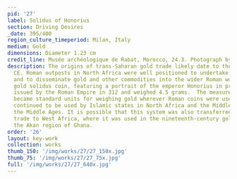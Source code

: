 ```yaml
---
pid: '27'
label: Solidus of Honorius
section: Driving Desires
_date: 395/400
region_culture_timeperiod: Milan, Italy
medium: Gold
dimensions: Diameter 1.23 cm
credit_line: Musée archéologique de Rabat, Morocco, 24.3. Photograph by Fouad Mahdaoui
description: The origins of trans-Saharan gold trade likely date to the fourth century
  CE. Roman outposts in North Africa were well positioned to undertake this trade
  and to disseminate gold and other commodities into the wider Roman world. The first
  gold solidus coin, featuring a portrait of the emperor Honorius in profile, was
  issued by the Roman Empire in 312 and weighed 4.5 grams.  The measure and its increments
  became standard units for weighing gold wherever Roman coins were used, and they
  continued to be used by Islamic states in North Africa and the Middle East during
  the Middle Ages. It is possible that this system was also transferred via trans-Saharan
  trade to West Africa, where it was used in the nineteenth-century gold weights in
  the Akan region of Ghana.
order: '26'
layout: key-work
collection: works
thumb_150: '/img/works/27/27_150x.jpg'
thumb_75: '/img/works/27/27_75x.jpg'
full: '/img/works/27/27_640x.jpg'
---
```

